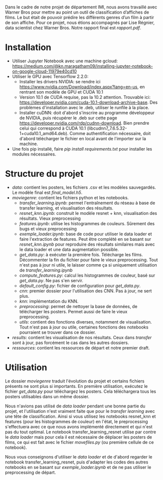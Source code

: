 Dans le cadre de notre projet de département IMI, nous avons travaillé avec Warner Bros pour mettre au point un outil de classification d’affiches de films. Le but était de pouvoir prédire les différents genres d’un film à partir de son affiche. Pour ce projet, nous étions accompagnés par Lise Régnier, data scientist chez Warner Bros. Notre rapport final est *rapport.pdf*.


# Installation
* Utiliser Jupyter Notebook avec une machine gcloud: https://medium.com/@kn.maragatham09/installing-jupyter-notebook-on-google-cloud-11979e40cd10
* Utiliser le GPU avec Tensorflow 2.2.0:
    - Installer les drivers NVIDIA: se rendre ici https://www.nvidia.com/Download/index.aspx?lang=en-us, en rentrant son modèle de GPU et CUDA 10.1
    - Version 10.1 de CUDA requise, pas la 10.2 attention. Trouvable ici: https://developer.nvidia.com/cuda-10.1-download-archive-base. Des problèmes d'installation avec le .deb, utiliser le runfile à la place.
    - Installer cuDNN: doit d'abord s'inscrire au programme développeur de NVIDIA, puis récupérer le .deb sur cette page https://developer.nvidia.com/rdp/cudnn-download. Bien prendre celui qui correspond à CUDA 10.1 (libcudnn7_7.6.5.32-1+cuda10.1_amd64.deb). Comme authentification nécessaire, doit d'abord télécharger le fichier en local avant de l'importer sur la machine.
* Une fois pip installé, faire _pip install requirements.txt_ pour installer les modules nécessaires.


# Structure du projet
- _data_: contient les posters, les fichiers .csv et les modèles sauvegardés. Le modèle final est *final_model.h5*.
- _moviegenre_: contient les fichiers python et les notebooks.
    * *transfer_learning.ipynb*: permet l'entraînement du réseau à base de transfer learning, et visualisation des résultats.
    * *resnet_knn.ipynb*: construit le modèle resnet + knn, visualisation des résultats. Vieux preprocessing
    * *features.ipynb*: utilise les histogrammes de couleurs. Sûrement des bugs et vieux preprocessing
    * *exemple_loader.ipynb*: base de code pour utiliser le data loader et faire l'extraction de features. Peut être complété en se basant sur *resnet_knn.ipynb* pour reproduire des résultats similaires mais avec le data loader et une data augmentation possible.
    * *get_data.py*: à exécuter la première fois. Télécharge les films. Décommenter la fin du fichier pour faire le vieux preprocessing. Tout n'est pas à jour ni utile, le laisser comme ça si uniquement utilisation de *transfer_learning.ipynb*
    * *compute_features.py*: calcul les histogrammes de couleur, basé sur *get_data.py*. Ne pas s'en servir.
    * *default_config.py*: fichier de configuration pour *get_data.py*.
    * *cnn*: premier dossier pour l'utilisation des CNN. Pas à jour, ne sert plus.
    * *knn*: implémentation du KNN.
    * *preprocessing*: permet de nettoyer la base de données, de télécharger les posters. Permet aussi de faire le vieux preprocessing.
    * *utils*: contient des fonctions diverses, notamment de visualisation. Tout n'est pas à jour ou utile, certaines fonctions des notebooks pourraient se trouver dans ce dossier.
- _results_: contient les visualisation de nos résultats. Ceux dans _transfer_ sont à jour, pas forcément le cas dans les autres dossiers.
- _ressources_: contient les ressources de départ et notre premier draft.


# Utilisation
Le dossier _moviegenre_ traduit l'évolution du projet et certains fichiers présents ne sont plus si importants. En première utilisation, exécutez le fichier *get_data.py* pour téléchargez les posters. Cela téléchargera tous les posters utilisables dans un même dossier.

Nous n'avions pas utilisé de _data loader_ pendant une bonne partie du projet, et l'utilisation n'est vraiment faite que pour le _transfer learning_ avec une tête de classification.
Ainsi si vous utilisez les notebooks resnet_knn et features (pour les histogrammes de couleur) en l'état, le preprocessing s'effectuera avec ce que nous avons implémenté directement et qui n'est pas du tout optimal.
Le notebook transfer_learning_resnet utilise par contre le _data loader_ mais pour cela il est nécessaire de déplacer les posters de films, ce qui est fait avec le fichier _movefiles.py_ (ou première cellule de ce notebook).

Nous vous conseignons d'utiliser le _data loader_ et de d'abord regarder le notebook transfer_learning_resnet, puis d'adapter les codes des autres notebooks en se basant sur *exemple_loader.ipynb* et de ne pas utiliser le preprocessing de départ.

